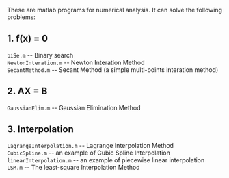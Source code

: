   These are matlab programs for numerical analysis. 
  It can solve the following problems: 

## 1. f(x) = 0 
  `biSe.m`      -- Binary search<br>
  `NewtonInteration.m`        -- Newton Interation Method <br>
  `SecantMethod.m`                    -- Secant Method (a simple multi-points interation method) 

## 2. AX = B  
  `GaussianElim.m`                    -- Gaussian Elimination Method 

## 3. Interpolation  
  `LagrangeInterpolation.m`           -- Lagrange Interpolation Method <br>
  `CubicSpline.m`                     -- an example of Cubic Spline Interpolation <br>
  `linearInterpolation.m`             -- an example of piecewise linear interpolation  <br>
  `LSM.m`                             -- The least-square Interpolation Method <br>

